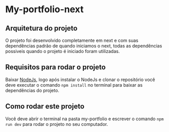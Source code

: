 # My-portfolio-next

## Arquitetura do projeto

O projeto foi desenvolvido completamente em next e com suas dependências padrão de quando iniciamos o next, todas as dependências possiveis quando o projeto é iniciado foram utilizadas.

## Requisitos para rodar o projeto

Baixar [NodeJs](https://nodejs.org/pt-br), logo após instalar o NodeJs e clonar o repositório você deve executar o comando `npm install` no terminal para baixar as dependências do projeto.

## Como rodar este projeto

Você deve abrir o terminal na pasta my-portfolio e escrever o comando `npm run dev` para rodar o projeto no seu computador.
